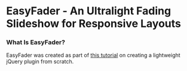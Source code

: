 # EasyFader - An Ultralight Fading Slideshow for Responsive Layouts

### What Is EasyFader?

EasyFader was created as part of [this tutorial](http://www.barrelny.com/blog/building-a-jquery-slideshow-plugin-from-scratch) on creating a lightweight jQuery plugin from scratch.